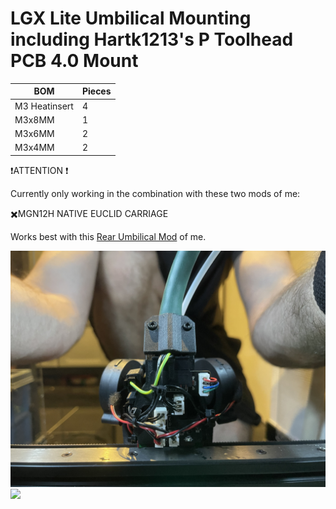 # LGX Lite Umbilical Mounting including Hartk1213's P Toolhead PCB 4.0 Mount

| BOM | Pieces |
| ------ | ------ |
| M3 Heatinsert | 4 |
| M3x8MM | 1 |
| M3x6MM | 2 |
| M3x4MM | 2 |

❗ATTENTION ❗

Currently only working in the combination with these two mods of me:

✖️MGN12H NATIVE EUCLID CARRIAGE

Works best with this [Rear Umbilical Mod](https://github.com/Minsekt/MantisUsermods/tree/main/Usermods/Minsekt/LGX_Lite_Umbilical) of me.

![](images/IMG_8925.jpg)
![](images/2022-04-16T22_53_09.png)
